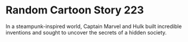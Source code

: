 # Random Cartoon Story 223

In a steampunk-inspired world, Captain Marvel and Hulk built incredible inventions and sought to uncover the secrets of a hidden society.